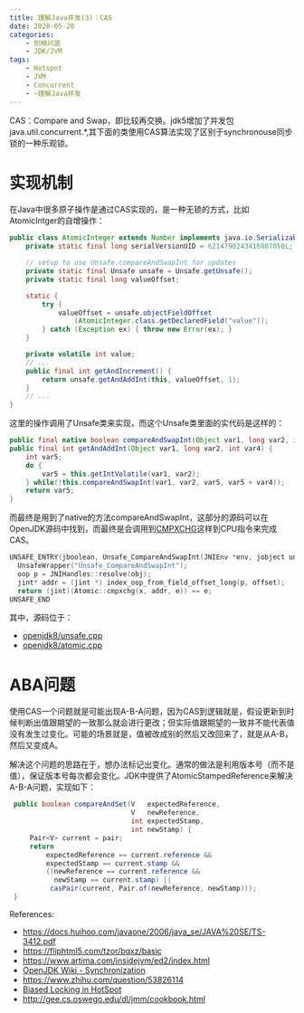 ```yaml
---
title: 理解Java并发(3)：CAS
date: 2020-05-20
categories:  
    - 刨根问底
    - JDK/JVM
tags:
    - Hotspot
    - JVM
    - Concurrent
    - ~理解Java并发
---
```


CAS：Compare and Swap，即比较再交换。jdk5增加了并发包java.util.concurrent.*,其下面的类使用CAS算法实现了区别于synchronouse同步锁的一种乐观锁。
<!-- more -->

# 实现机制

在Java中很多原子操作是通过CAS实现的，是一种无锁的方式，比如AtomicIntger的自增操作：

```java
public class AtomicInteger extends Number implements java.io.Serializable {
    private static final long serialVersionUID = 6214790243416807050L;

    // setup to use Unsafe.compareAndSwapInt for updates
    private static final Unsafe unsafe = Unsafe.getUnsafe();
    private static final long valueOffset;

    static {
        try {
            valueOffset = unsafe.objectFieldOffset
                (AtomicInteger.class.getDeclaredField("value"));
        } catch (Exception ex) { throw new Error(ex); }
    }

    private volatile int value;
    // ...
    public final int getAndIncrement() {
        return unsafe.getAndAddInt(this, valueOffset, 1);
    }
    // ...
}

```
这里的操作调用了Unsafe类来实现，而这个Unsafe类里面的实代码是这样的：

```java
public final native boolean compareAndSwapInt(Object var1, long var2, int var4, int var5);
public final int getAndAddInt(Object var1, long var2, int var4) {
    int var5;
    do {
        var5 = this.getIntVolatile(var1, var2);
    } while(!this.compareAndSwapInt(var1, var2, var5, var5 + var4));
    return var5;
}
```

而最终是用到了native的方法compareAndSwapInt，这部分的源码可以在OpenJDK源码中找到，而最终是会调用到[CMPXCHG](https://www.felixcloutier.com/x86/cmpxchg)这样到CPU指令来完成CAS。

```c++
UNSAFE_ENTRY(jboolean, Unsafe_CompareAndSwapInt(JNIEnv *env, jobject unsafe, jobject obj, jlong offset, jint e, jint x))
  UnsafeWrapper("Unsafe_CompareAndSwapInt");
  oop p = JNIHandles::resolve(obj);
  jint* addr = (jint *) index_oop_from_field_offset_long(p, offset);
  return (jint)(Atomic::cmpxchg(x, addr, e)) == e;
UNSAFE_END
```

其中，源码位于：

* [openjdk8/unsafe.cpp](http://hg.openjdk.java.net/jdk8/jdk8/hotspot/file/tip/src/share/vm/prims/unsafe.cpp)
* [openjdk8/atomic.cpp](http://hg.openjdk.java.net/jdk8/jdk8/hotspot/file/tip/src/share/vm/runtime/atomic.cpp)

# ABA问题

使用CAS一个问题就是可能出现A-B-A问题，因为CAS到逻辑就是，假设更新到时候判断出值跟期望的一致那么就会进行更改；但实际值跟期望的一致并不能代表值没有发生过变化。可能的场景就是，值被改成别的然后又改回来了，就是从A-B，然后又变成A。

解决这个问题的思路在于，想办法标记出变化。通常的做法是利用版本号（而不是值），保证版本号每次都会变化。JDK中提供了AtomicStampedReference来解决A-B-A问题，实现如下：

```java
 public boolean compareAndSet(V   expectedReference,
                              V   newReference,
                              int expectedStamp,
                              int newStamp) {
     Pair<V> current = pair;
     return
         expectedReference == current.reference &&
         expectedStamp == current.stamp &&
         ((newReference == current.reference &&
           newStamp == current.stamp) ||
          casPair(current, Pair.of(newReference, newStamp)));
 }
```

References:

* https://docs.huihoo.com/javaone/2006/java_se/JAVA%20SE/TS-3412.pdf
* https://fliphtml5.com/tzor/bqxz/basic
* https://www.artima.com/insidejvm/ed2/index.html
* [OpenJDK Wiki - Synchronization](https://wiki.openjdk.java.net/display/HotSpot/Synchronization)
* https://www.zhihu.com/question/53826114
* [Biased Locking in HotSpot](https://blogs.oracle.com/dave/biased-locking-in-hotspot)
* http://gee.cs.oswego.edu/dl/jmm/cookbook.html